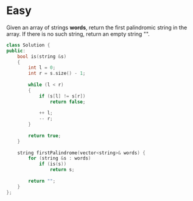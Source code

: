# Easy

Given an array of strings **words**, return the first palindromic string in the array. If there is no such string, return an empty string "".

```cpp
class Solution {
public:
    bool is(string &s)
    {
        int l = 0;
        int r = s.size() - 1;
        
        while (l < r)
        {
            if (s[l] != s[r])
                return false;
            
            ++ l;
            -- r;
        }
        
        return true;
    }
    
    string firstPalindrome(vector<string>& words) {
        for (string &s : words)
            if (is(s))
                return s;
        
        return "";
    }
};
```
